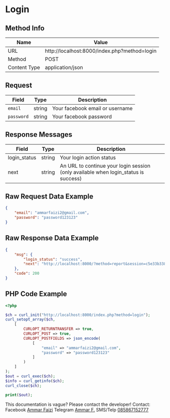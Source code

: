 # Login

## Method Info
|Name|Value|
|-----|------|
|URL| http://localhost:8000/index.php?method=login |
|Method| POST |
|Content Type| application/json|

## Request
|Field|Type|Description|
|----|----|---------|
|`email`|string| Your facebook email or username |
|`password`|string| Your facebook password |


## Response Messages
|Field|Type|Description|
|-----|-----|----------|
|login_status|string| Your login action status |
|next|string| An URL to continue your login session (only available when login_status is success)|


## Raw Request Data Example
```json
{
    "email": "ammarfaizi2@gmail.com",
    "password": "password123123"
}

```


## Raw Response Data Example
```json
{
    "msg": {
        "login_status": "success",
        "next": "http://localhost:8000/?method=report&session=c5e33b33877a2702f96a44f16bd219a2efd215f2"
    },
    "code": 200
}
```

## PHP Code Example
```php
<?php

$ch = curl_init("http://localhost:8000/index.php?method=login");
curl_setopt_array($ch, 
	[
		CURLOPT_RETURNTRANSFER => true,
		CURLOPT_POST => true,
		CURLOPT_POSTFIELDS => json_encode(
			[
				"email" => "ammarfaizi2@gmail.com",
				"password" => "password123123"
			]
		)
	]
);
$out = curl_exec($ch);
$info = curl_getinfo($ch);
curl_close($ch);

print($out);

```


This documentation is vague? Please contact the developer!
Contact:
Facebook <a href="https://www.facebook.com/ammarfaizi2">Ammar Faizi</a>
Telegram <a href="https://t.me/ammarfaizi2">Ammar F.</a>
SMS/Telp <a href="tel:+6285867152777">085867152777</a>